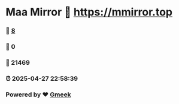 # Maa Mirror :link: https://mmirror.top 
### :page_facing_up: [8](https://mmirror.top/tag.html) 
### :speech_balloon: 0 
### :hibiscus: 21469 
### :alarm_clock: 2025-04-27 22:58:39 
### Powered by :heart: [Gmeek](https://github.com/Meekdai/Gmeek)
